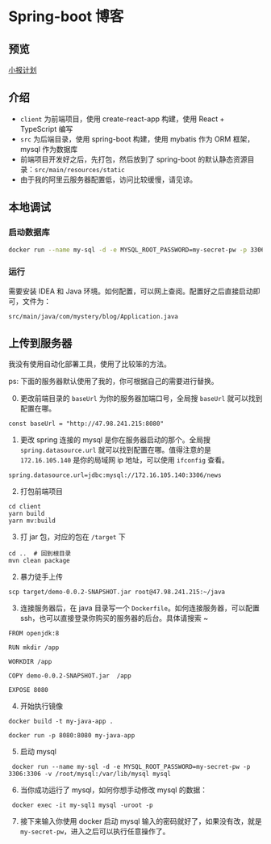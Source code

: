 # Spring-boot 博客

## 预览

[小报计划](http://47.98.241.215:8080/)

## 介绍

- `client` 为前端项目，使用 create-react-app 构建，使用 React + TypeScript 编写
- `src` 为后端目录，使用 spring-boot 构建，使用 mybatis 作为 ORM 框架，mysql 作为数据库
- 前端项目开发好之后，先打包，然后放到了 spring-boot 的默认静态资源目录：`src/main/resources/static`
- 由于我的阿里云服务器配置低，访问比较缓慢，请见谅。

## 本地调试 

### 启动数据库

```bash
docker run --name my-sql -d -e MYSQL_ROOT_PASSWORD=my-secret-pw -p 3306:3306 -v [你自己的路径]:/var/lib/mysql mysql
```

### 运行

需要安装 IDEA 和 Java 环境。如何配置，可以网上查阅。配置好之后直接启动即可，文件为：

```
src/main/java/com/mystery/blog/Application.java
```

## 上传到服务器

我没有使用自动化部署工具，使用了比较笨的方法。

ps: 下面的服务器默认使用了我的，你可根据自己的需要进行替换。

0. 更改前端目录的 `baseUrl` 为你的服务器加端口号，全局搜 `baseUrl` 就可以找到配置在哪。
```
const baseUrl = "http://47.98.241.215:8080"
```

1. 更改 spring 连接的 mysql 是你在服务器启动的那个。全局搜 `spring.datasource.url` 就可以找到配置在哪。值得注意的是 `172.16.105.140` 是你的局域网 ip 地址，可以使用 `ifconfig` 查看。

```
spring.datasource.url=jdbc:mysql://172.16.105.140:3306/news
```



2. 打包前端项目

```
cd client
yarn build
yarn mv:build
```

3. 打 jar 包，对应的包在 `/target` 下

```
cd ..  # 回到根目录
mvn clean package
```

2. 暴力徒手上传

```
scp target/demo-0.0.2-SNAPSHOT.jar root@47.98.241.215:~/java
```

3. 连接服务器后，在 java 目录写一个 `Dockerfile`。如何连接服务器，可以配置 ssh，也可以直接登录你购买的服务器的后台。具体请搜索 ~

```
FROM openjdk:8

RUN mkdir /app

WORKDIR /app

COPY demo-0.0.2-SNAPSHOT.jar  /app

EXPOSE 8080
```

4. 开始执行镜像

```
docker build -t my-java-app .

docker run -p 8080:8080 my-java-app
```

5. 启动 mysql

```
 docker run --name my-sql -d -e MYSQL_ROOT_PASSWORD=my-secret-pw -p 3306:3306 -v /root/mysql:/var/lib/mysql mysql
```

6. 当你成功运行了 mysql，如何你想手动修改 mysql 的数据：

```
 docker exec -it my-sql1 mysql -uroot -p
```

7. 接下来输入你使用 docker 启动 mysql 输入的密码就好了，如果没有改，就是 `my-secret-pw`，进入之后可以执行任意操作了。


